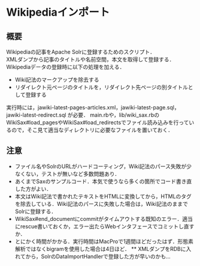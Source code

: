 # Wikipediaインポート

## 概要

Wikipediaの記事をApache Solrに登録するためのスクリプト．  
XMLダンプから記事のタイトルや名前空間，本文を取得して登録する．  
Wikipediaデータの登録時に以下の処理を加える．

* Wiki記法のマークアップを除去する
* リダイレクト元ページのタイトルを，リダイレクト先ページの別タイトルとして登録する

実行時には，jawiki-latest-pages-articles.xml，jawiki-latest-page.sql，jawiki-latest-redirect.sql が必要．
main.rbや，lib/wiki_sax.rbのWikiSax#load_pagesやWikiSax#load_redirectsでファイル読み込みを行っているので，そこ見て適当なディレクトリに必要なファイルを置いておく．

## 注意

* ファイル名やSolrのURLがハードコーティング，Wiki記法のパース失敗が少なくない，テストが無いなど多数問題あり．
* あくまでSaxのサンプルコード．本気で使うなら多くの箇所でコード書き直した方がよい．
* 本文はWiki記法で書かれたテキストをHTMLに変換してから，HTMLのタグを除去している．Wiki記法のパースに失敗した場合は，Wiki記法のままでSolrに登録する．
* WikiSax#end_documentにcommitがタイムアウトする既知のエラー．適当にrescue書いておくか，エラー出たらWebインタフェースでコミットし直すか．
* とにかく時間がかかる．実行時間はMacProで1週間ほどだったはず．形態素解析ではなくbigramを使用した場合は4日ほど．
** XMLダンプをRDBに入れてから，SolrのDataImportHandlerで登録した方が早いのかも…
